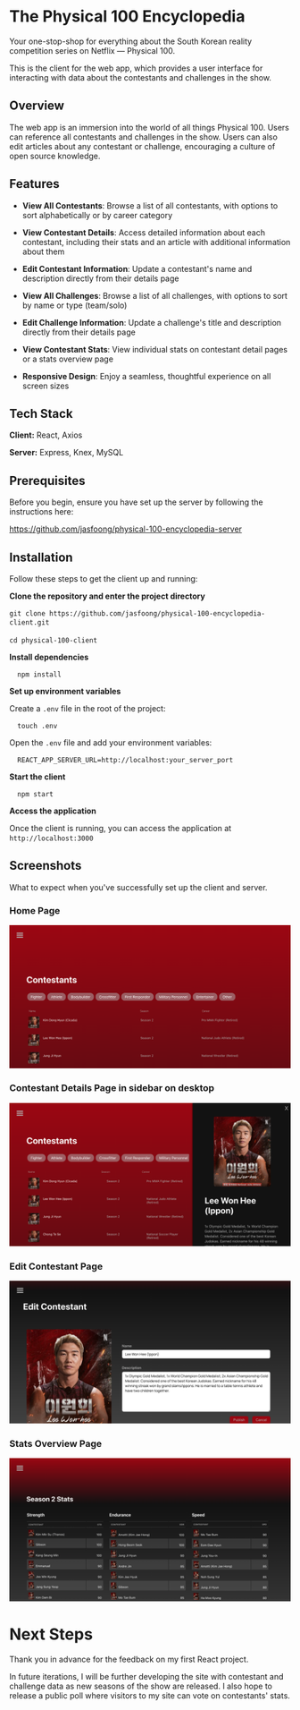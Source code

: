 
# The Physical 100 Encyclopedia

Your one-stop-shop for everything about the South Korean reality competition series on Netflix — Physical 100.

This is the client for the web app, which provides a user interface for interacting with data about the contestants and challenges in the show.

## Overview

The web app is an immersion into the world of all things Physical 100. Users can reference all contestants and challenges in the show. Users can also edit articles about any contestant or challenge, encouraging a culture of open source knowledge.

## Features

- **View All Contestants**: Browse a list of all contestants, with options to sort alphabetically or by career category

- **View Contestant Details**: Access detailed information about each contestant, including their stats and an article with additional information about them

- **Edit Contestant Information**: Update a contestant's name and description directly from their details page

- **View All Challenges**: Browse a list of all challenges, with options to sort by name or type (team/solo)

- **Edit Challenge Information**: Update a challenge's title and description directly from their details page

- **View Contestant Stats**: View individual stats on contestant detail pages or a stats overview page

- **Responsive Design**: Enjoy a seamless, thoughtful experience on all screen sizes
## Tech Stack

**Client:** React, Axios

**Server:** Express, Knex, MySQL
## Prerequisites

Before you begin, ensure you have set up the server by following the instructions here:

https://github.com/jasfoong/physical-100-encyclopedia-server

## Installation

Follow these steps to get the client up and running:

**Clone the repository and enter the project directory**
  ```
  git clone https://github.com/jasfoong/physical-100-encyclopedia-client.git

  cd physical-100-client
  ```

**Install dependencies**
  ```
    npm install
  ```

**Set up environment variables**

Create a `.env` file in the root of the project:
  ```
    touch .env
  ```

Open the `.env` file and add your environment variables:
  ```
    REACT_APP_SERVER_URL=http://localhost:your_server_port
  ```

**Start the client**
  ```
    npm start
  ```

**Access the application**

Once the client is running, you can access the application at `http://localhost:3000`

## Screenshots

What to expect when you've successfully set up the client and server.

### Home Page
![](/src/assets/screenshots/home.png)

### Contestant Details Page in sidebar on desktop 
![](/src/assets/screenshots/contestant-details-sidebar.png)

### Edit Contestant Page
![](/src/assets/screenshots/edit-contestant.png)

### Stats Overview Page
![](/src/assets/screenshots/stats.png)


# Next Steps
Thank you in advance for the feedback on my first React project. 

In future iterations, I will be further developing the site with contestant and challenge data as new seasons of the show are released. 
I also hope to release a public poll where visitors to my site can vote on contestants' stats.